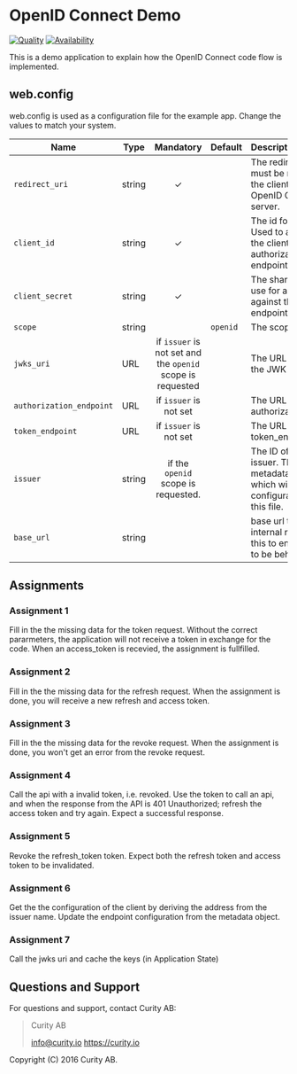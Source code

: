 # OpenID Connect Demo

[![Quality](https://curity.io/assets/images/badges/workshop-dotnet-openid-connect-client-quality.svg)](https://curity.io/resources/code-examples/status/)
[![Availability](https://curity.io/assets/images/badges/workshop-dotnet-openid-connect-client-availability.svg)](https://curity.io/resources/code-examples/status/)

This is a demo application to explain how the OpenID Connect code flow is implemented.


## web.config
web.config is used as a configuration file for the example app. Change the values to match your system.

Name            | Type    | Mandatory | Default  | Description
----------------| ------- | :-------: | -------- | :---------------
`redirect_uri`  | string  |    ✓      |          | The redirect uri to use, must be registered for the client at the OpenID Connect server.
`client_id`     | string  |    ✓      |          | The id for the client. Used to authenticate the client against the authorization server endpoint.
`client_secret` | string  |    ✓      |          | The shared secret to use for authentication against the token endpoint.
`scope`         | string  |           | `openid` | The scopes to ask for.
`jwks_uri`      | URL     | if `issuer` is not set and the `openid` scope is requested          |          | The URL that points to the JWK set.
`authorization_endpoint` | URL | if `issuer` is not set     |          | The URL to the authorization_endpoint.
`token_endpoint`| URL     |    if `issuer` is not set      |          | The URL to the token_endpoint. 
`issuer`        | string  | if the `openid` scope is requested.           |          | The ID of the token issuer. This enables metadata discovery which will override the configuration set up in this file.
`base_url`      | string  |           |          | base url to be added to internal redirects. Set this to enable the client to be behind a proxy.

## Assignments
### Assignment 1
Fill in the the missing data for the token request. Without the correct pararmeters, the application will not receive a token in exchange for the code. When an access_token is recevied, the assignment is fullfilled.

### Assignment 2
Fill in the the missing data for the refresh request.
When the assignment is done, you will receive a new refresh and access token.

### Assignment 3
Fill in the the missing data for the revoke request. 
When the assignment is done, you won't get an error from the revoke request.

### Assignment 4
Call the api with a invalid token, i.e. revoked. Use the token to call an api, and when the response from the API is 401 Unauthorized; refresh the access token and try again. Expect a successful response.

### Assignment 5
Revoke the refresh_token token. Expect both the refresh token and access token to be invalidated.

### Assignment 6
Get the the configuration of the client by deriving the address from the issuer name. Update the endpoint configuration from the metadata object.

### Assignment 7
Call the jwks uri and cache the keys (in Application State)

## Questions and Support

For questions and support, contact Curity AB:

> Curity AB
>
> info@curity.io
> https://curity.io


Copyright (C) 2016 Curity AB.
